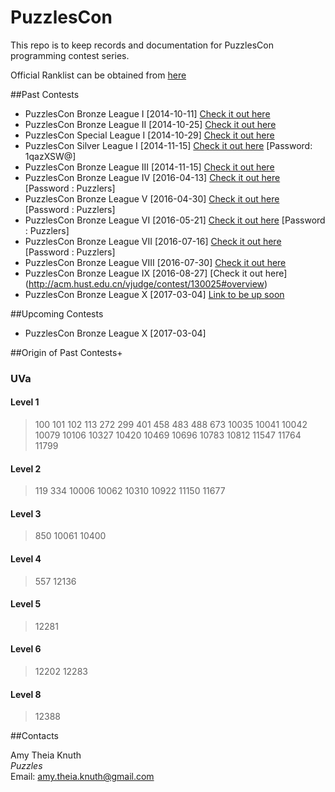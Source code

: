 PuzzlesCon
==========

This repo is to keep records and documentation for PuzzlesCon programming contest series.

Official Ranklist can be obtained from [here](../master/Rank.md)

##Past Contests

+ PuzzlesCon Bronze League I [2014-10-11] [Check it out here](http://acm.hust.edu.cn/vjudge/contest/view.action?cid=58728#overview)
+ PuzzlesCon Bronze League II [2014-10-25] [Check it out here](http://acm.hust.edu.cn/vjudge/contest/view.action?cid=59034#overview)
+ PuzzlesCon Special League I [2014-10-29] [Check it out here](http://acm.hust.edu.cn/vjudge/contest/view.action?cid=61109#overview)
+ PuzzlesCon Silver League I [2014-11-15] [Check it out here](http://acm.hust.edu.cn/vjudge/contest/view.action?cid=59153#overview) [Password: 1qazXSW@]
+ PuzzlesCon Bronze League III [2014-11-15] [Check it out here](http://acm.hust.edu.cn/vjudge/contest/view.action?cid=60190#overview)
+ PuzzlesCon Bronze League IV [2016-04-13] [Check it out here](http://acm.hust.edu.cn/vjudge/contest/view.action?cid=112667#overview) [Password : Puzzlers]
+ PuzzlesCon Bronze League V [2016-04-30] [Check it out here](http://acm.hust.edu.cn/vjudge/contest/view.action?cid=114744#overview) [Password : Puzzlers]
+ PuzzlesCon Bronze League VI [2016-05-21] [Check it out here](http://acm.hust.edu.cn/vjudge/contest/view.action?cid=116846#overview) [Password : Puzzlers]
+ PuzzlesCon Bronze League VII [2016-07-16] [Check it out here](http://acm.hust.edu.cn/vjudge/contest/view.action?cid=122162#overview) [Password : Puzzlers]
+ PuzzlesCon Bronze League VIII [2016-07-30] [Check it out here](http://acm.hust.edu.cn/vjudge/contest/127595#overview)
+ PuzzlesCon Bronze League IX [2016-08-27] [Check it out here] (http://acm.hust.edu.cn/vjudge/contest/130025#overview)
+ PuzzlesCon Bronze League X [2017-03-04] [Link to be up soon](bronzeLeagueX)

##Upcoming Contests
+ PuzzlesCon Bronze League X [2017-03-04]

##Origin of Past Contests+

### UVa

#### Level 1
> 100 101 102 113 272 299 401 458 483 488 673 10035 10041 10042 10079 10106 10327 10420 10469 10696 10783 10812 11547 11764 11799

#### Level 2

> 119 334 10006 10062 10310 10922 11150 11677

#### Level 3

> 850 10061 10400

#### Level 4

> 557 12136

#### Level 5

> 12281

#### Level 6

> 12202 12283

#### Level 8

> 12388

##Contacts

Amy Theia Knuth  
_Puzzles_  
Email: amy.theia.knuth@gmail.com

